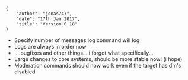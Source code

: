     {
        "author": "jonas747",
        "date": "17th Jan 2017",
        "title": "Version 0.18"
    }

 - Specify number of messages log command will log
 - Logs are always in order now
 - ....bugfixes and other things... i forgot what specifically...
 - Large changes to core systems, should be more stable now! (i hope)
 - Moderation commands should now work even if the target has dm's disabled
